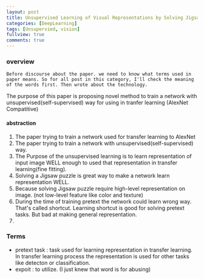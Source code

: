 ```yaml
---
layout: post
title: Unsupervised Learning of Visual Representations by Solving Jigsaw Puzzles
categories: [DeepLearning]
tags: [Unsupervied, vision]
fullview: true
comments: true
---
```


### overview

```
Before discourse about the paper. we need to know what terms used in paper means. So for all post in this category, I'll check the meaning of the words first. Then wrote about the technology.
```

The purpose of this paper is proposing novel method to train a network with unsupervised(self-supervised) way for using in tranfer learning (AlexNet Compatitive)

#### abstraction

1. The paper trying to train a network used for transfer learning to AlexNet
2. The paper trying to train a network with unsupervised(self-supervised) way.
3. The Purpose of the unsupervised learning is to learn representation of input image WELL enough to used that representation in transfer learning(fine fitting).
4. Solving a Jigsaw puzzle is great way to make a network learn representation WELL.
5. Because solving Jigsaw puzzle require high-level representation on image. (not low-level feature like color and texture)
6. During the time of training pretext the network could learn wrong way. That's called shortcut. Learning shortcut is good for solving pretext tasks. But bad at making general representation.
7.

### Terms

- pretext task : task used for learning representation in transfer learning. In transfer learning process the representation is used for other tasks like detecton or classification.
- expoit : to utilize. (I just knew that word is for abusing)
